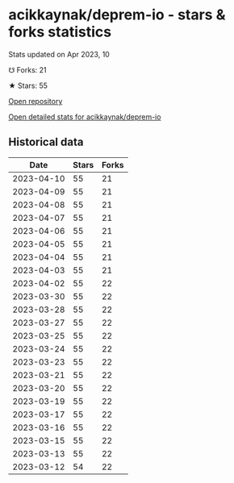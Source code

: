 # acikkaynak/deprem-io - stars & forks statistics

Stats updated on Apr 2023, 10

☋ Forks: 21

★ Stars: 55

[Open repository](https://github.com/acikkaynak/deprem-io)

[Open detailed stats for acikkaynak/deprem-io](https://reviewgithub.com/rep/acikkaynak/deprem-io)

## Historical data
| Date | Stars | Forks |
|------|-------|-------|
| 2023-04-10 | 55 | 21 | 
| 2023-04-09 | 55 | 21 | 
| 2023-04-08 | 55 | 21 | 
| 2023-04-07 | 55 | 21 | 
| 2023-04-06 | 55 | 21 | 
| 2023-04-05 | 55 | 21 | 
| 2023-04-04 | 55 | 21 | 
| 2023-04-03 | 55 | 21 | 
| 2023-04-02 | 55 | 22 | 
| 2023-03-30 | 55 | 22 | 
| 2023-03-28 | 55 | 22 | 
| 2023-03-27 | 55 | 22 | 
| 2023-03-25 | 55 | 22 | 
| 2023-03-24 | 55 | 22 | 
| 2023-03-23 | 55 | 22 | 
| 2023-03-21 | 55 | 22 | 
| 2023-03-20 | 55 | 22 | 
| 2023-03-19 | 55 | 22 | 
| 2023-03-17 | 55 | 22 | 
| 2023-03-16 | 55 | 22 | 
| 2023-03-15 | 55 | 22 | 
| 2023-03-13 | 55 | 22 | 
| 2023-03-12 | 54 | 22 | 

